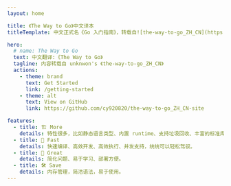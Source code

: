 ```yaml
---
layout: home

title: 《The Way to Go》中文译本
titleTemplate: 中文正式名《Go 入门指南》，转载自![the-way-to-go_ZH_CN](https://github.com/cy920820)

hero:
  # name: The Way to Go
  text: 中文翻译:《The Way to Go》
  tagline: 内容转载自 unknwon's 《the-way-to-go_ZH_CN》
  actions:
    - theme: brand
      text: Get Started
      link: /getting-started
    - theme: alt
      text: View on GitHub
      link: https://github.com/cy920820/the-way-to-go_ZH_CN-site

features:
  - title: 🏗 More
    details: 特性很多，比如静态语言类型、内置 runtime、支持垃圾回收、丰富的标准库、内置强大的工具、跨平台编译、内嵌 C 支持等。
  - title: 🚀 Fast
    details: 快速编译、高效开发、高效执行、并发支持，统统可以轻松驾驭。
  - title: 🫰 Great
    details: 简化问题、易于学习、部署方便。
  - title: 🛠 Save
    details: 内存管理，简洁语法，易于使用。
---
```

